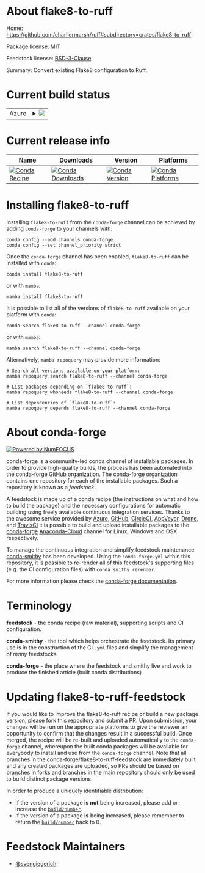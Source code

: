 About flake8-to-ruff
====================

Home: https://github.com/charliermarsh/ruff#subdirectory=crates/flake8_to_ruff

Package license: MIT

Feedstock license: [BSD-3-Clause](https://github.com/conda-forge/flake8-to-ruff-feedstock/blob/main/LICENSE.txt)

Summary: Convert existing Flake8 configuration to Ruff.

Current build status
====================


<table>
    
  <tr>
    <td>Azure</td>
    <td>
      <details>
        <summary>
          <a href="https://dev.azure.com/conda-forge/feedstock-builds/_build/latest?definitionId=18670&branchName=main">
            <img src="https://dev.azure.com/conda-forge/feedstock-builds/_apis/build/status/flake8-to-ruff-feedstock?branchName=main">
          </a>
        </summary>
        <table>
          <thead><tr><th>Variant</th><th>Status</th></tr></thead>
          <tbody><tr>
              <td>linux_64_python3.10.____cpython</td>
              <td>
                <a href="https://dev.azure.com/conda-forge/feedstock-builds/_build/latest?definitionId=18670&branchName=main">
                  <img src="https://dev.azure.com/conda-forge/feedstock-builds/_apis/build/status/flake8-to-ruff-feedstock?branchName=main&jobName=linux&configuration=linux%20linux_64_python3.10.____cpython" alt="variant">
                </a>
              </td>
            </tr><tr>
              <td>linux_64_python3.8.____cpython</td>
              <td>
                <a href="https://dev.azure.com/conda-forge/feedstock-builds/_build/latest?definitionId=18670&branchName=main">
                  <img src="https://dev.azure.com/conda-forge/feedstock-builds/_apis/build/status/flake8-to-ruff-feedstock?branchName=main&jobName=linux&configuration=linux%20linux_64_python3.8.____cpython" alt="variant">
                </a>
              </td>
            </tr><tr>
              <td>linux_64_python3.9.____cpython</td>
              <td>
                <a href="https://dev.azure.com/conda-forge/feedstock-builds/_build/latest?definitionId=18670&branchName=main">
                  <img src="https://dev.azure.com/conda-forge/feedstock-builds/_apis/build/status/flake8-to-ruff-feedstock?branchName=main&jobName=linux&configuration=linux%20linux_64_python3.9.____cpython" alt="variant">
                </a>
              </td>
            </tr><tr>
              <td>osx_64_python3.10.____cpython</td>
              <td>
                <a href="https://dev.azure.com/conda-forge/feedstock-builds/_build/latest?definitionId=18670&branchName=main">
                  <img src="https://dev.azure.com/conda-forge/feedstock-builds/_apis/build/status/flake8-to-ruff-feedstock?branchName=main&jobName=osx&configuration=osx%20osx_64_python3.10.____cpython" alt="variant">
                </a>
              </td>
            </tr><tr>
              <td>osx_64_python3.8.____cpython</td>
              <td>
                <a href="https://dev.azure.com/conda-forge/feedstock-builds/_build/latest?definitionId=18670&branchName=main">
                  <img src="https://dev.azure.com/conda-forge/feedstock-builds/_apis/build/status/flake8-to-ruff-feedstock?branchName=main&jobName=osx&configuration=osx%20osx_64_python3.8.____cpython" alt="variant">
                </a>
              </td>
            </tr><tr>
              <td>osx_64_python3.9.____cpython</td>
              <td>
                <a href="https://dev.azure.com/conda-forge/feedstock-builds/_build/latest?definitionId=18670&branchName=main">
                  <img src="https://dev.azure.com/conda-forge/feedstock-builds/_apis/build/status/flake8-to-ruff-feedstock?branchName=main&jobName=osx&configuration=osx%20osx_64_python3.9.____cpython" alt="variant">
                </a>
              </td>
            </tr><tr>
              <td>win_64_python3.10.____cpython</td>
              <td>
                <a href="https://dev.azure.com/conda-forge/feedstock-builds/_build/latest?definitionId=18670&branchName=main">
                  <img src="https://dev.azure.com/conda-forge/feedstock-builds/_apis/build/status/flake8-to-ruff-feedstock?branchName=main&jobName=win&configuration=win%20win_64_python3.10.____cpython" alt="variant">
                </a>
              </td>
            </tr><tr>
              <td>win_64_python3.8.____cpython</td>
              <td>
                <a href="https://dev.azure.com/conda-forge/feedstock-builds/_build/latest?definitionId=18670&branchName=main">
                  <img src="https://dev.azure.com/conda-forge/feedstock-builds/_apis/build/status/flake8-to-ruff-feedstock?branchName=main&jobName=win&configuration=win%20win_64_python3.8.____cpython" alt="variant">
                </a>
              </td>
            </tr><tr>
              <td>win_64_python3.9.____cpython</td>
              <td>
                <a href="https://dev.azure.com/conda-forge/feedstock-builds/_build/latest?definitionId=18670&branchName=main">
                  <img src="https://dev.azure.com/conda-forge/feedstock-builds/_apis/build/status/flake8-to-ruff-feedstock?branchName=main&jobName=win&configuration=win%20win_64_python3.9.____cpython" alt="variant">
                </a>
              </td>
            </tr>
          </tbody>
        </table>
      </details>
    </td>
  </tr>
</table>

Current release info
====================

| Name | Downloads | Version | Platforms |
| --- | --- | --- | --- |
| [![Conda Recipe](https://img.shields.io/badge/recipe-flake8--to--ruff-green.svg)](https://anaconda.org/conda-forge/flake8-to-ruff) | [![Conda Downloads](https://img.shields.io/conda/dn/conda-forge/flake8-to-ruff.svg)](https://anaconda.org/conda-forge/flake8-to-ruff) | [![Conda Version](https://img.shields.io/conda/vn/conda-forge/flake8-to-ruff.svg)](https://anaconda.org/conda-forge/flake8-to-ruff) | [![Conda Platforms](https://img.shields.io/conda/pn/conda-forge/flake8-to-ruff.svg)](https://anaconda.org/conda-forge/flake8-to-ruff) |

Installing flake8-to-ruff
=========================

Installing `flake8-to-ruff` from the `conda-forge` channel can be achieved by adding `conda-forge` to your channels with:

```
conda config --add channels conda-forge
conda config --set channel_priority strict
```

Once the `conda-forge` channel has been enabled, `flake8-to-ruff` can be installed with `conda`:

```
conda install flake8-to-ruff
```

or with `mamba`:

```
mamba install flake8-to-ruff
```

It is possible to list all of the versions of `flake8-to-ruff` available on your platform with `conda`:

```
conda search flake8-to-ruff --channel conda-forge
```

or with `mamba`:

```
mamba search flake8-to-ruff --channel conda-forge
```

Alternatively, `mamba repoquery` may provide more information:

```
# Search all versions available on your platform:
mamba repoquery search flake8-to-ruff --channel conda-forge

# List packages depending on `flake8-to-ruff`:
mamba repoquery whoneeds flake8-to-ruff --channel conda-forge

# List dependencies of `flake8-to-ruff`:
mamba repoquery depends flake8-to-ruff --channel conda-forge
```


About conda-forge
=================

[![Powered by
NumFOCUS](https://img.shields.io/badge/powered%20by-NumFOCUS-orange.svg?style=flat&colorA=E1523D&colorB=007D8A)](https://numfocus.org)

conda-forge is a community-led conda channel of installable packages.
In order to provide high-quality builds, the process has been automated into the
conda-forge GitHub organization. The conda-forge organization contains one repository
for each of the installable packages. Such a repository is known as a *feedstock*.

A feedstock is made up of a conda recipe (the instructions on what and how to build
the package) and the necessary configurations for automatic building using freely
available continuous integration services. Thanks to the awesome service provided by
[Azure](https://azure.microsoft.com/en-us/services/devops/), [GitHub](https://github.com/),
[CircleCI](https://circleci.com/), [AppVeyor](https://www.appveyor.com/),
[Drone](https://cloud.drone.io/welcome), and [TravisCI](https://travis-ci.com/)
it is possible to build and upload installable packages to the
[conda-forge](https://anaconda.org/conda-forge) [Anaconda-Cloud](https://anaconda.org/)
channel for Linux, Windows and OSX respectively.

To manage the continuous integration and simplify feedstock maintenance
[conda-smithy](https://github.com/conda-forge/conda-smithy) has been developed.
Using the ``conda-forge.yml`` within this repository, it is possible to re-render all of
this feedstock's supporting files (e.g. the CI configuration files) with ``conda smithy rerender``.

For more information please check the [conda-forge documentation](https://conda-forge.org/docs/).

Terminology
===========

**feedstock** - the conda recipe (raw material), supporting scripts and CI configuration.

**conda-smithy** - the tool which helps orchestrate the feedstock.
                   Its primary use is in the construction of the CI ``.yml`` files
                   and simplify the management of *many* feedstocks.

**conda-forge** - the place where the feedstock and smithy live and work to
                  produce the finished article (built conda distributions)


Updating flake8-to-ruff-feedstock
=================================

If you would like to improve the flake8-to-ruff recipe or build a new
package version, please fork this repository and submit a PR. Upon submission,
your changes will be run on the appropriate platforms to give the reviewer an
opportunity to confirm that the changes result in a successful build. Once
merged, the recipe will be re-built and uploaded automatically to the
`conda-forge` channel, whereupon the built conda packages will be available for
everybody to install and use from the `conda-forge` channel.
Note that all branches in the conda-forge/flake8-to-ruff-feedstock are
immediately built and any created packages are uploaded, so PRs should be based
on branches in forks and branches in the main repository should only be used to
build distinct package versions.

In order to produce a uniquely identifiable distribution:
 * If the version of a package **is not** being increased, please add or increase
   the [``build/number``](https://docs.conda.io/projects/conda-build/en/latest/resources/define-metadata.html#build-number-and-string).
 * If the version of a package **is** being increased, please remember to return
   the [``build/number``](https://docs.conda.io/projects/conda-build/en/latest/resources/define-metadata.html#build-number-and-string)
   back to 0.

Feedstock Maintainers
=====================

* [@svengiegerich](https://github.com/svengiegerich/)

